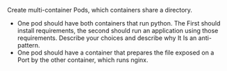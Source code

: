 Create multi-container Pods, which containers share a directory.
- One pod should have both containers that run python. The First should install requirements, the second should run an application using those requirements. Describe your choices and describe why It Is an anti-pattern.
- One pod should have a container that prepares the file exposed on a Port by the other container, which runs nginx.





